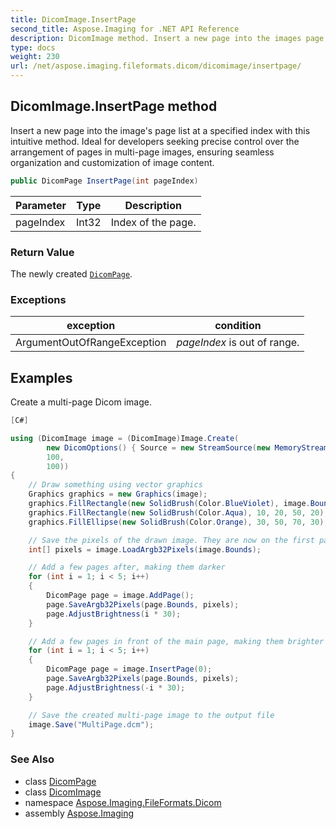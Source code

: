 ```yaml
---
title: DicomImage.InsertPage
second_title: Aspose.Imaging for .NET API Reference
description: DicomImage method. Insert a new page into the images page list at a specified index with this intuitive method. Ideal for developers seeking precise control over the arrangement of pages in multipage images ensuring seamless organization and customization of image content
type: docs
weight: 230
url: /net/aspose.imaging.fileformats.dicom/dicomimage/insertpage/
---
```

## DicomImage.InsertPage method

Insert a new page into the image's page list at a specified index with this intuitive method. Ideal for developers seeking precise control over the arrangement of pages in multi-page images, ensuring seamless organization and customization of image content.

```csharp
public DicomPage InsertPage(int pageIndex)
```

| Parameter | Type | Description |
| --- | --- | --- |
| pageIndex | Int32 | Index of the page. |

### Return Value

The newly created [`DicomPage`](../../dicompage/).

### Exceptions

| exception | condition |
| --- | --- |
| ArgumentOutOfRangeException | *pageIndex* is out of range. |

## Examples

Create a multi-page Dicom image.

```csharp
[C#]

using (DicomImage image = (DicomImage)Image.Create(
        new DicomOptions() { Source = new StreamSource(new MemoryStream()) },
        100,
        100))
{
    // Draw something using vector graphics
    Graphics graphics = new Graphics(image);
    graphics.FillRectangle(new SolidBrush(Color.BlueViolet), image.Bounds);
    graphics.FillRectangle(new SolidBrush(Color.Aqua), 10, 20, 50, 20);
    graphics.FillEllipse(new SolidBrush(Color.Orange), 30, 50, 70, 30);

    // Save the pixels of the drawn image. They are now on the first page of the Dicom image.
    int[] pixels = image.LoadArgb32Pixels(image.Bounds);

    // Add a few pages after, making them darker
    for (int i = 1; i < 5; i++)
    {
        DicomPage page = image.AddPage();
        page.SaveArgb32Pixels(page.Bounds, pixels);
        page.AdjustBrightness(i * 30);
    }

    // Add a few pages in front of the main page, making them brighter
    for (int i = 1; i < 5; i++)
    {
        DicomPage page = image.InsertPage(0);
        page.SaveArgb32Pixels(page.Bounds, pixels);
        page.AdjustBrightness(-i * 30);
    }

    // Save the created multi-page image to the output file
    image.Save("MultiPage.dcm");
}
```

### See Also

* class [DicomPage](../../dicompage/)
* class [DicomImage](../)
* namespace [Aspose.Imaging.FileFormats.Dicom](../../dicomimage/)
* assembly [Aspose.Imaging](../../../)


